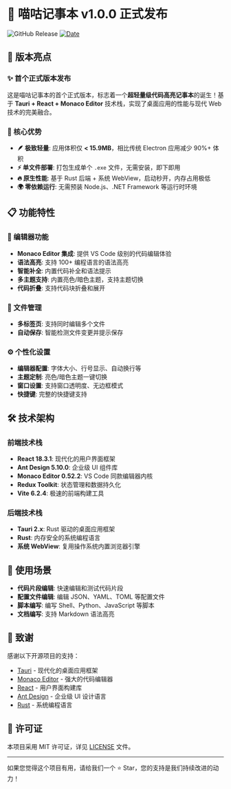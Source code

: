 # 🎉 喵咕记事本 v1.0.0 正式发布

![GitHub Release](https://img.shields.io/badge/release-v1.0.0-orange) [![Date](https://img.shields.io/badge/date-2025--09--2-blue)](https://github.com/hhyufan/miaogu-ide)

## 🚀 版本亮点

### ✨ 首个正式版本发布

这是喵咕记事本的首个正式版本，标志着一个**超轻量级代码高亮记事本**的诞生！基于 **Tauri + React + Monaco Editor**
技术栈，实现了桌面应用的性能与现代 Web 技术的完美融合。

### 🎯 核心优势

- **🪶 极致轻量**: 应用体积仅 **< 15.9MB**，相比传统 Electron 应用减少 90%+ 体积
- **⚡ 单文件部署**: 打包生成单个 `.exe` 文件，无需安装，即下即用
- **🔥 原生性能**: 基于 Rust 后端 + 系统 WebView，启动秒开，内存占用极低
- **🌍 零依赖运行**: 无需预装 Node.js、.NET Framework 等运行时环境

## 📋 功能特性

### 🎨 编辑器功能

- **Monaco Editor 集成**: 提供 VS Code 级别的代码编辑体验
- **语法高亮**: 支持 100+ 编程语言的语法高亮
- **智能补全**: 内置代码补全和语法提示
- **多主题支持**: 内置亮色/暗色主题，支持主题切换
- **代码折叠**: 支持代码块折叠和展开

### 📁 文件管理

- **多标签页**: 支持同时编辑多个文件
- **自动保存**: 智能检测文件变更并提示保存

### ⚙️ 个性化设置

- **编辑器配置**: 字体大小、行号显示、自动换行等
- **主题定制**: 亮色/暗色主题一键切换
- **窗口设置**: 支持窗口透明度、无边框模式
- **快捷键**: 完整的快捷键支持

## 🛠 技术架构

### 前端技术栈

- **React 18.3.1**: 现代化的用户界面框架
- **Ant Design 5.10.0**: 企业级 UI 组件库
- **Monaco Editor 0.52.2**: VS Code 同款编辑器内核
- **Redux Toolkit**: 状态管理和数据持久化
- **Vite 6.2.4**: 极速的前端构建工具

### 后端技术栈

- **Tauri 2.x**: Rust 驱动的桌面应用框架
- **Rust**: 内存安全的系统编程语言
- **系统 WebView**: 复用操作系统内置浏览器引擎

## 🎯 使用场景

- **代码片段编辑**: 快速编辑和测试代码片段
- **配置文件编辑**: 编辑 JSON、YAML、TOML 等配置文件
- **脚本编写**: 编写 Shell、Python、JavaScript 等脚本
- **文档编写**: 支持 Markdown 语法高亮

## 🙏 致谢

感谢以下开源项目的支持：

- [Tauri](https://tauri.app/) - 现代化的桌面应用框架
- [Monaco Editor](https://microsoft.github.io/monaco-editor/) - 强大的代码编辑器
- [React](https://reactjs.org/) - 用户界面构建库
- [Ant Design](https://ant.design/) - 企业级 UI 设计语言
- [Rust](https://www.rust-lang.org/) - 系统编程语言

## 📄 许可证

本项目采用 MIT 许可证，详见 [LICENSE](./LICENSE) 文件。

---

如果您觉得这个项目有用，请给我们一个 ⭐ Star，您的支持是我们持续改进的动力！
